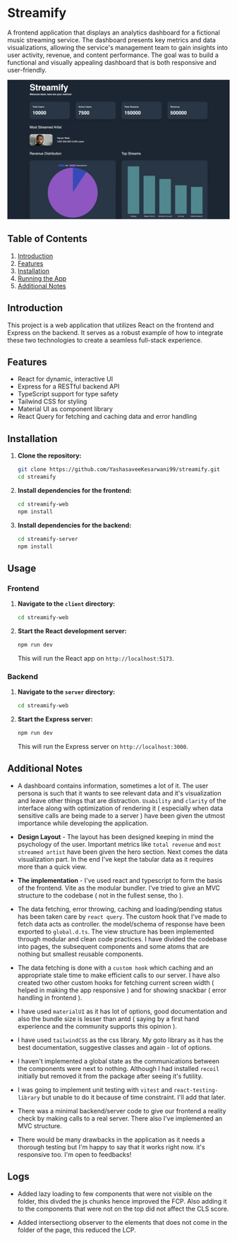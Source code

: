 # Streamify

A frontend application that displays an analytics dashboard for a fictional music streaming service. The dashboard presents key metrics and data visualizations, allowing the service's management team to gain insights into user activity, revenue, and content performance. The goal was to build a functional and visually appealing dashboard that is both responsive and user-friendly.

![Project Screenshot](./streamify-new.png)

## Table of Contents

1. [Introduction](#introduction)
2. [Features](#features)
3. [Installation](#installation)
4. [Running the App](#running-the-app)
5. [Additional Notes](#additional-notes)

## Introduction

This project is a web application that utilizes React on the frontend and Express on the backend. It serves as a robust example of how to integrate these two technologies to create a seamless full-stack experience.

## Features

- React for dynamic, interactive UI
- Express for a RESTful backend API
- TypeScript support for type safety
- Tailwind CSS for styling
- Material UI as component library
- React Query for fetching and caching data and error handling

## Installation

1. **Clone the repository:**

   ```bash
   git clone https://github.com/YashasaveeKesarwani99/streamify.git
   cd streamify
   ```

2. **Install dependencies for the frontend:**

   ```bash
   cd streamify-web
   npm install
   ```

3. **Install dependencies for the backend:**

   ```bash
   cd streamify-server
   npm install
   ```

## Usage

### Frontend

1. **Navigate to the `client` directory:**

   ```bash
   cd streamify-web
   ```

2. **Start the React development server:**

   ```bash
   npm run dev
   ```

   This will run the React app on `http://localhost:5173`.

### Backend

1. **Navigate to the `server` directory:**

   ```bash
   cd streamify-web
   ```

2. **Start the Express server:**

   ```bash
   npm run dev
   ```

   This will run the Express server on `http://localhost:3000`.

## Additional Notes

- A dashboard contains information, sometimes a lot of it. The user persona is such that it wants to see relevant data and it's visualization and leave other things that are distraction. `Usability` and `clarity` of the interface along with optimization of rendering it ( especially when data sensitive calls are being made to a server ) have been given the utmost importance while developing the application.

- **Design Layout** - The layout has been designed keeping in mind the psychology of the user. Important metrics like `total revenue` and `most streamed artist` have been given the hero section. Next comes the data visualization part. In the end I've kept the tabular data as it requires more than a quick view.

- **The implementation** - I've used react and typescript to form the basis of the frontend. Vite as the modular bundler. I've tried to give an MVC structure to the codebase ( not in the fullest sense, tho ).

- The data fetching, error throwing, caching and loading/pending status has been taken care by `react query`. The custom hook that I've made to fetch data acts as controller. the model/schema of response have been exported to `global.d.ts`. The view structure has been implemented through modular and clean code practices. I have divided the codebase into pages, the subsequent components and some atoms that are nothing but smallest reusable components.

- The data fetching is done with a `custom hook` which caching and an appropriate stale time to make efficient calls to our server. I have also created two other custom hooks for fetching current screen width ( helped in making the app responsive ) and for showing snackbar ( error handling in frontend ).

- I have used `materialUI` as it has lot of options, good documentation and also the bundle size is lesser than antd ( saying by a first hand experience and the community supports this opinion ).

- I have used `tailwindCSS` as the css library. My goto library as it has the best documentation, suggestive classes and again - lot of options.

- I haven't implemented a global state as the communications between the components were next to nothing. Although I had installed `recoil` initially but removed it from the package after seeing it's futility.

- I was going to implement unit testing with `vitest` and `react-testing-library` but unable to do it because of time constraint. I'll add that later.

- There was a minimal backend/server code to give our frontend a reality check by making calls to a real server. There also I've implemented an MVC structure.

- There would be many drawbacks in the application as it needs a thorough testing but I'm happy to say that it works right now. it's responsive too. I'm open to feedbacks!

## Logs

- Added lazy loading to few components that were not visible on the folder, this divded the js chunks hence improved the FCP. Also adding it to the components that were not on the top did not affect the CLS score.

- Added intersectiong observer to the elements that does not come in the folder of the page, this reduced the LCP.

